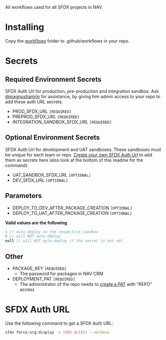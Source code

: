 All workflows used for all SFDX projects in NAV.

# Installing
Copy the [workflows](workflows) folder to .github/workflows in your repo.

# Secrets

## Required Environment Secrets

SFDX Auth Url for production, pre-production and integration sandbox. Ask [@magnushamrin](https://github.com/magnushamrin) for assistance, by giving him admin access to your repo to add these auth URL secrets.

- PROD_SFDX_URL ```[REQUIRED]```
- PREPROD_SFDX_URL ```[REQUIRED]```
- INTEGRATION_SANDBOX_SFDX_URL ```[REQUIRED]```

## Optional Environment Secrets

SFDX Auth Url for development and UAT sandboxes. These sandboxes must be unique for each team or repo. [Create your own SFDX Auth Url](https://developer.salesforce.com/docs/atlas.en-us.sfdx_dev.meta/sfdx_dev/sfdx_dev_auth_view_info.htm) to add them as secrets here (also look at the bottom of this readme for the command).

- UAT_SANDBOX_SFDX_URL ```[OPTIONAL]```
- DEV_SFDX_URL ```[OPTIONAL]```

## Parameters

- DEPLOY_TO_DEV_AFTER_PACKAGE_CREATION ```[OPTIONAL]```
- DEPLOY_TO_UAT_AFTER_PACKAGE_CREATION ```[OPTIONAL]```

**Valid values are the following**

```java
1 // auto-deploy to the respective sandbox
0 // will NOT auto-deploy
null // will NOT auto-deploy if the secret is not set
```

## Other

- PACKAGE_KEY ```[REQUIRED]```
  - The password for packages in NAV CRM
- DEPLOYMENT_PAT ```[REQUIRED]```
  - The administrator of the repo needs to [create a PAT](https://docs.github.com/en/enterprise/2.17/user/github/authenticating-to-github/creating-a-personal-access-token-for-the-command-line) with "REPO" access

# SFDX Auth URL

Use the following command to get a SFDX Auth URL:
```bash
sfdx force:org:display -u [ORG_ALIAS] --verbose
```
